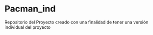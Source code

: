 # Pacman_ind
Repositorio del Proyecto creado con una finalidad de tener una versión individual del proyecto
